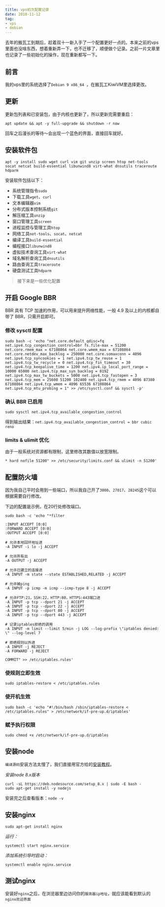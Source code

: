 ```yaml
---
title: vps初次配置记录
date: 2018-11-12
tag:
- vps
- debian
---
```


去年的搬瓦工到期后，趁着双十一新入手了一个配置更好一点的。本来之前的vps里面也没啥东西，想着重新弄一下，也不迁移了，顺便做个记录。之前一片文章里也记录了一些初始化的操作，现在重新都写一下。

<!-- more -->

## 前言

我的vps里的系统选择了`Debian 9 x86_64 `，在搬瓦工KiwiVM里选择更改。

## 更新

更新包列表和已安装包，由于内核也更新了，所以更新完需要重启：

`apt update && apt -y full-upgrade && shutdown -r now`

回车之后漫长的等待～会出现一个蓝色的界面，直接回车就好。

## 安装软件包

`apt -y install sudo wget curl vim git unzip screen htop net-tools socat netcat build-essential libunwind8 virt-what dnsutils traceroute hdparm`

安装软件包括以下：

- 系统管理指令`sudo`
- 下载工具`wget`、`curl`
- 文本编辑器`vim`
- 分布式版本控制系统`git`
- 解压缩工具`unzip`
- 窗口管理工具`screen`
- 进程监控与管理工具`htop`
- 网络工具`net-tools`、`socat`、`netcat`
- 编译工具`build-essential`
- 编程接口`libunwind8`
- 虚拟技术查询工具`virt-what`
- 域名解析查询工具`dnsutils`
- 路由查询工具`traceroute`
- 硬盘测试工具`hdparm`

> 接下来是一些优化配置

## 开启 Google BBR

BBR 具有 TCP 加速的作用，可以用来提升网络性能，一般 4.9 及以上的内核都自带了 BBR，只需开启即可。

### 修改 sysctl 配置

`sudo bash -c 'echo "net.core.default_qdisc=fq
net.ipv4.tcp_congestion_control=bbr
fs.file-max = 51200
net.core.rmem_max = 67108864
net.core.wmem_max = 67108864
net.core.netdev_max_backlog = 250000
net.core.somaxconn = 4096
net.ipv4.tcp_syncookies = 1
net.ipv4.tcp_tw_reuse = 1
net.ipv4.tcp_tw_recycle = 0
net.ipv4.tcp_fin_timeout = 30
net.ipv4.tcp_keepalive_time = 1200
net.ipv4.ip_local_port_range = 10000 65000
net.ipv4.tcp_max_syn_backlog = 8192
net.ipv4.tcp_max_tw_buckets = 5000
net.ipv4.tcp_fastopen = 3
net.ipv4.tcp_mem = 25600 51200 102400
net.ipv4.tcp_rmem = 4096 87380 67108864
net.ipv4.tcp_wmem = 4096 65536 67108864
net.ipv4.tcp_mtu_probing = 1" >> /etc/sysctl.conf && sysctl -p'`

### 确认 BBR 已启用

`sudo sysctl net.ipv4.tcp_available_congestion_control`

得到输出结果：`net.ipv4.tcp_available_congestion_control = bbr cubic reno`

### limits & ulimit 优化

由于一般系统对资源都有限制，这里修改其数值以放宽限制。

```sudo bash -c 'echo "* soft nofile 51200
* hard nofile 51200" >> /etc/security/limits.conf && ulimit -n 51200'
```

## 配置防火墙

因为我自己平时会用到一些端口，所以我自己开了`3000`、`27017`、`28245`这个可以根据需要自行修改。

下边的配置是示例，在20行处修改端口。

```sudo bash -c 'echo "*filter
sudo bash -c 'echo "*filter

:INPUT ACCEPT [0:0]
:FORWARD ACCEPT [0:0]
:OUTPUT ACCEPT [0:0]

# 允许本地回环地址进
-A INPUT -i lo -j ACCEPT

# 允许所有出
-A OUTPUT -j ACCEPT

# 允许已建立的连接进
-A INPUT -m state --state ESTABLISHED,RELATED -j ACCEPT

# 允许被ping
-A INPUT -p icmp -m icmp --icmp-type 8 -j ACCEPT

# 允许FTP:21，SSH:22，HTTP:80，HTTPS:443端口进
-A INPUT -p tcp --dport 21 -j ACCEPT
-A INPUT -p tcp --dport 22 -j ACCEPT
-A INPUT -p tcp --dport 80 -j ACCEPT
-A INPUT -p tcp --dport 443 -j ACCEPT

# 记录iptables拒绝的调用
-A INPUT -m limit --limit 5/min -j LOG --log-prefix \"iptables denied: \" --log-level 7

# 拒绝规则以外进
-A INPUT -j REJECT
-A FORWARD -j REJECT

COMMIT" >> /etc/iptables.rules'
```

### 使规则立即生效

`sudo iptables-restore < /etc/iptables.rules`

### 使开机生效

`sudo bash -c 'echo "#!/bin/bash
/sbin/iptables-restore < /etc/iptables.rules" > /etc/network/if-pre-up.d/iptables'`

### 赋予执行权限

`sudo chmod +x /etc/network/if-pre-up.d/iptables`

## 安装node

`编译源码`安装方法太慢了，我们直接用官方给的[安装教程](https://nodejs.org/en/download/package-manager/#debian-and-ubuntu-based-linux-distributions)。

*安装node 8.x版本*

```
curl -sL https://deb.nodesource.com/setup_8.x | sudo -E bash -
sudo apt-get install -y nodejs
```

安装完之后查看版本：`node -v`

## 安装nginx

`sudo apt-get install nginx`

*运行：*

```
systemctl start nginx.service
```

*添加系统引导时启动：*

```
systemctl enable nginx.service
```

## 测试nginx

安装好`nginx`之后，在浏览器里边访问你的`服务器ip地址`，就应该能看到默认的`nginx欢迎界面`